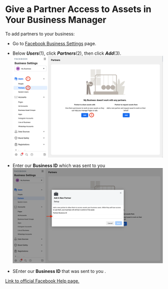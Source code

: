 # Give a Partner Access to Assets in Your Business Manager
To add partners to your business:
- Go to [Facebook Business Settings](https://business.facebook.com/settings/partners) page.
- Below ***Users***(1), click ***Partners***(2), then click ***Add***(3).
![1](00001.png)
- Enter our **Business ID** which was sent to you
![2](00002.png)


- SEnter our **Business ID** that was sent to you .



[Link to official Facebook Help page.](https://www.facebook.com/business/help/1717412048538897?id=2190812977867143)
